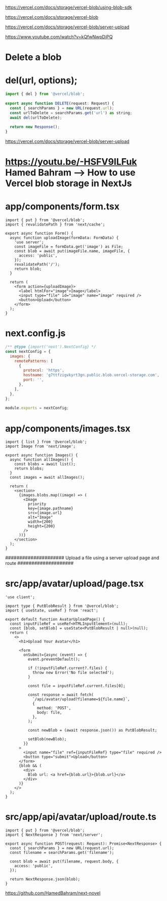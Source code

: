 https://vercel.com/docs/storage/vercel-blob/using-blob-sdk

https://vercel.com/docs/storage/vercel-blob

https://vercel.com/docs/storage/vercel-blob/server-upload

https://www.youtube.com/watch?v=kQfwNwpDiPQ

# Delete a blob
# del(url, options);
```jsx
import { del } from '@vercel/blob';
 
export async function DELETE(request: Request) {
  const { searchParams } = new URL(request.url);
  const urlToDelete = searchParams.get('url') as string;
  await del(urlToDelete);
 
  return new Response();
}
```


https://vercel.com/docs/storage/vercel-blob/server-upload
# https://youtu.be/-HSFV9ILFuk  Hamed Bahram --> How to use Vercel blob storage in NextJs 

# app/components/form.tsx
```tsx
import { put } from '@vercel/blob';
import { revalidatePath } from 'next/cache';
 
export async function Form() {
  async function uploadImage(formData: FormData) {
    'use server';
    const imageFile = formData.get('image') as File;
    const blob = await put(imageFile.name, imageFile, {
      access: 'public',
    });
    revalidatePath('/');
    return blob;
  }
 
  return (
    <form action={uploadImage}>
      <label htmlFor="image">Image</label>
      <input type="file" id="image" name="image" required />
      <button>Upload</button>
    </form>
  );
}
```

# next.config.js
```js
/** @type {import('next').NextConfig} */
const nextConfig = {
  images: {
    remotePatterns: [
      {
        protocol: 'https',
        hostname: 'g7ttfzigvkyrt3gn.public.blob.vercel-storage.com',
        port: '',
      },
    ],
  },
};
 
module.exports = nextConfig;
```

# app/components/images.tsx
```tsx
import { list } from '@vercel/blob';
import Image from 'next/image';
 
export async function Images() {
  async function allImages() {
    const blobs = await list();
    return blobs;
  }
  const images = await allImages();
 
  return (
    <section>
      {images.blobs.map((image) => (
        <Image
          priority
          key={image.pathname}
          src={image.url}
          alt="Image"
          width={200}
          height={200}
        />
      ))}
    </section>
  );
}
```

##################### Upload a file using a server upload page and route ####################

# src/app/avatar/upload/page.tsx
```tsx
'use client';
 
import type { PutBlobResult } from '@vercel/blob';
import { useState, useRef } from 'react';
 
export default function AvatarUploadPage() {
  const inputFileRef = useRef<HTMLInputElement>(null);
  const [blob, setBlob] = useState<PutBlobResult | null>(null);
  return (
    <>
      <h1>Upload Your Avatar</h1>
 
      <form
        onSubmit={async (event) => {
          event.preventDefault();
 
          if (!inputFileRef.current?.files) {
            throw new Error('No file selected');
          }
 
          const file = inputFileRef.current.files[0];
 
          const response = await fetch(
            `/api/avatar/upload?filename=${file.name}`,
            {
              method: 'POST',
              body: file,
            },
          );
 
          const newBlob = (await response.json()) as PutBlobResult;
 
          setBlob(newBlob);
        }}
      >
        <input name="file" ref={inputFileRef} type="file" required />
        <button type="submit">Upload</button>
      </form>
      {blob && (
        <div>
          Blob url: <a href={blob.url}>{blob.url}</a>
        </div>
      )}
    </>
  );
}
```
# src/app/api/avatar/upload/route.ts
```tsx
import { put } from '@vercel/blob';
import { NextResponse } from 'next/server';
 
export async function POST(request: Request): Promise<NextResponse> {
  const { searchParams } = new URL(request.url);
  const filename = searchParams.get('filename');
 
  const blob = await put(filename, request.body, {
    access: 'public',
  });
 
  return NextResponse.json(blob);
}
```

https://github.com/HamedBahram/next-novel
